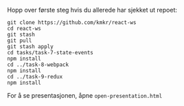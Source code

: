 
Hopp over første steg hvis du allerede har sjekket ut repoet:

```
git clone https://github.com/kmkr/react-ws
cd react-ws
git stash
git pull
git stash apply
cd tasks/task-7-state-events
npm install
cd ../task-8-webpack
npm install
cd ../task-9-redux
npm install
```

For å se presentasjonen, åpne `open-presentation.html`
